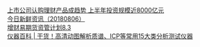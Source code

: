   
[上市公司认购理财产品成趋势 上半年投资规模近8000亿元](http://www.dianyue.me/archives/796/hzyvn0v61f7608oc/)  
[今日新鲜资讯（20180806）](http://www.dianyue.me/archives/102/po01lhxi9sh66n57/)  
[增财易期货资管计划8.3](http://www.dianyue.me/archives/877/dn1y6f1b07489qrw/)  
[仪器百科 | 干货！高清动图解析质谱、ICP等常用15大类分析测试仪器](http://www.dianyue.me/archives/293/dimf7bxk1exogvko/)